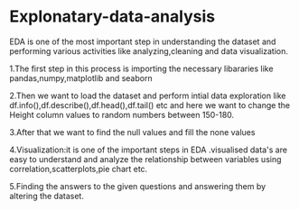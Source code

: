# Explonatary-data-analysis
EDA is one of the most important step in understanding the dataset and performing various activities like analyzing,cleaning and data visualization.


1.The first step in this process is importing the necessary libararies like pandas,numpy,matplotlib and seaborn


2.Then we want to load the dataset and perform intial data exploration like df.info(),df.describe(),df.head(),df.tail() etc and here we want to change the Height column values to random numbers between 150-180.


3.After that we want to find the null values and fill the none values 


4.Visualization:it is one of the important steps in EDA .visualised data's are easy to understand and analyze the relationship between variables using correlation,scatterplots,pie chart etc.


5.Finding the answers to the given questions and answering them by altering the dataset.
